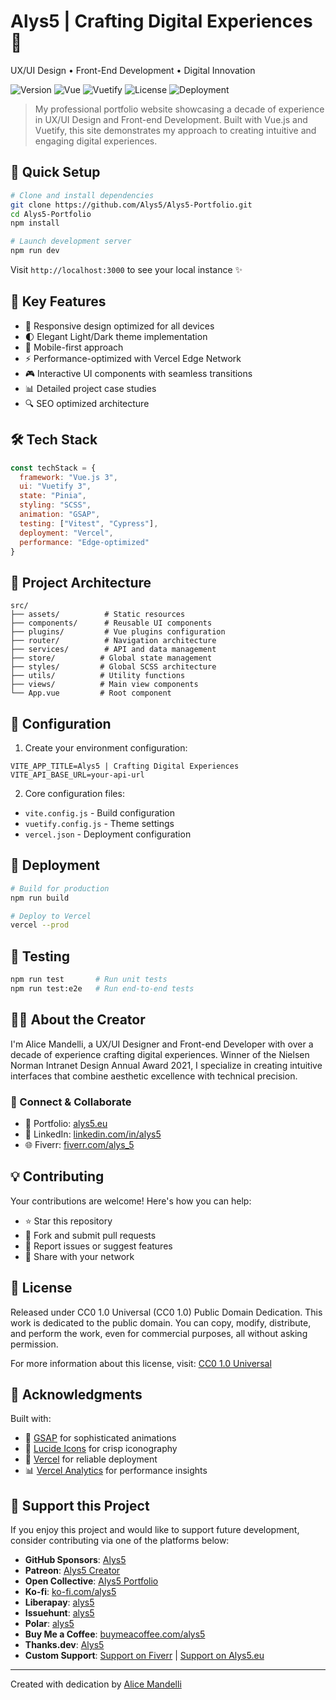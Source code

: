 # Alys5 | Crafting Digital Experiences 🎨

UX/UI Design • Front-End Development • Digital Innovation

![Version](https://img.shields.io/badge/version-1.0.0-blue)
![Vue](https://img.shields.io/badge/vue-3.x-brightgreen)
![Vuetify](https://img.shields.io/badge/vuetify-3.x-blue)
![License](https://img.shields.io/badge/license-CC0%201.0-green)
![Deployment](https://img.shields.io/badge/deployment-Vercel-black)

> My professional portfolio website showcasing a decade of experience in UX/UI Design and Front-end Development. Built with Vue.js and Vuetify, this site demonstrates my approach to creating intuitive and engaging digital experiences.

## 🚀 Quick Setup

```bash
# Clone and install dependencies
git clone https://github.com/Alys5/Alys5-Portfolio.git
cd Alys5-Portfolio
npm install

# Launch development server
npm run dev
```

Visit `http://localhost:3000` to see your local instance ✨

## 💫 Key Features

- 🎯 Responsive design optimized for all devices
- 🌓 Elegant Light/Dark theme implementation
- 📱 Mobile-first approach
- ⚡ Performance-optimized with Vercel Edge Network
- 🎮 Interactive UI components with seamless transitions
- 📊 Detailed project case studies
- 🔍 SEO optimized architecture

## 🛠️ Tech Stack

```javascript
const techStack = {
  framework: "Vue.js 3",
  ui: "Vuetify 3",
  state: "Pinia",
  styling: "SCSS",
  animation: "GSAP",
  testing: ["Vitest", "Cypress"],
  deployment: "Vercel",
  performance: "Edge-optimized"
}
```

## 📁 Project Architecture

```
src/
├── assets/          # Static resources
├── components/      # Reusable UI components
├── plugins/         # Vue plugins configuration
├── router/          # Navigation architecture
├── services/        # API and data management
├── store/          # Global state management
├── styles/         # Global SCSS architecture
├── utils/          # Utility functions
├── views/          # Main view components
└── App.vue         # Root component
```

## 🔧 Configuration

1. Create your environment configuration:

```env
VITE_APP_TITLE=Alys5 | Crafting Digital Experiences
VITE_API_BASE_URL=your-api-url
```

2. Core configuration files:

- `vite.config.js` - Build configuration
- `vuetify.config.js` - Theme settings
- `vercel.json` - Deployment configuration

## 🚀 Deployment

```bash
# Build for production
npm run build

# Deploy to Vercel
vercel --prod
```

## 🧪 Testing

```bash
npm run test       # Run unit tests
npm run test:e2e   # Run end-to-end tests
```

## 👩‍💻 About the Creator

I'm Alice Mandelli, a UX/UI Designer and Front-end Developer with over a decade of experience crafting digital experiences. Winner of the Nielsen Norman Intranet Design Annual Award 2021, I specialize in creating intuitive interfaces that combine aesthetic excellence with technical precision.

### 🌟 Connect & Collaborate

- 🎨 Portfolio: [alys5.eu](https://alys5.eu)
- 💼 LinkedIn: [linkedin.com/in/alys5](https://linkedin.com/in/alys5)
- 🌐 Fiverr: [fiverr.com/alys_5](https://fiverr.com/alys_5)

## 💡 Contributing

Your contributions are welcome! Here's how you can help:

- ⭐ Star this repository
- 🔄 Fork and submit pull requests
- 🐛 Report issues or suggest features
- 🤝 Share with your network

## 📝 License

Released under CC0 1.0 Universal (CC0 1.0) Public Domain Dedication. This work is dedicated to the public domain. You can copy, modify, distribute, and perform the work, even for commercial purposes, all without asking permission.

For more information about this license, visit: [CC0 1.0 Universal](https://creativecommons.org/publicdomain/zero/1.0/)

## 🙏 Acknowledgments

Built with:

- 💫 [GSAP](https://greensock.com/gsap) for sophisticated animations
- 🎨 [Lucide Icons](https://lucide.dev) for crisp iconography
- 🚀 [Vercel](https://vercel.com) for reliable deployment
- 📊 [Vercel Analytics](https://vercel.com/analytics) for performance insights

## 🎁 Support this Project

If you enjoy this project and would like to support future development, consider contributing via one of the platforms below:

- **GitHub Sponsors**: [Alys5](https://github.com/sponsors/alys5)
- **Patreon**: [Alys5 Creator](https://www.patreon.com/alys5creator)
- **Open Collective**: [Alys5 Portfolio](https://opencollective.com/alys5-portfolio)
- **Ko-fi**: [ko-fi.com/alys5](https://ko-fi.com/alys5)
- **Liberapay**: [alys5](https://liberapay.com/alys5)
- **Issuehunt**: [alys5](https://issuehunt.io/r/alys5)
- **Polar**: [alys5](https://polar.sh/alys5)
- **Buy Me a Coffee**: [buymeacoffee.com/alys5](https://buymeacoffee.com/alys5)
- **Thanks.dev**: [Alys5](https://thanks.dev/alys5)
- **Custom Support**: [Support on Fiverr](https://fiverr.com/alys_5) | [Support on Alys5.eu](https://alys5.eu/support)

---

Created with dedication by [Alice Mandelli](https://alys5.eu)
